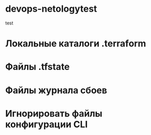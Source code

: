 # devops-netologytest
test

# Локальные каталоги .terraform
# Файлы .tfstate
# Файлы журнала сбоев
# Игнорировать файлы конфигурации CLI
